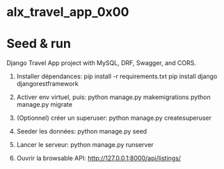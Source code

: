 # alx_travel_app_0x00
# Seed & run
Django Travel App project with MySQL, DRF, Swagger, and CORS.

1. Installer dépendances:
   pip install -r requirements.txt
   pip install django djangorestframework

2. Activer env virtuel, puis:
   python manage.py makemigrations
   python manage.py migrate

3. (Optionnel) créer un superuser:
   python manage.py createsuperuser

4. Seeder les données:
   python manage.py seed

5. Lancer le serveur:
   python manage.py runserver

6. Ouvrir la browsable API:
   http://127.0.0.1:8000/api/listings/
